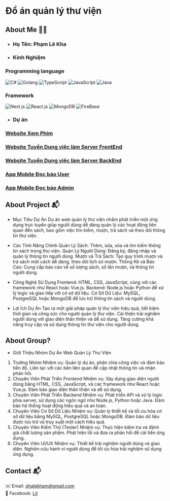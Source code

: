 # Đồ án quản lý thư viện
## About Me  👨‍💻
* ### Họ Tên: Phạm Lê Kha

* ###  Kinh Nghiệm  </br>

### Programming language
![C#](https://img.shields.io/badge/C%23-764ABC?style=for-the-badge&logo=c-sharp&logoColor=white)
![Golang](https://img.shields.io/badge/Golang-00CCFF?style=for-the-badge&logo=golang&logoColor=white)
![TypeScript](https://img.shields.io/badge/TypeScript-3178C6?style=for-the-badge&logo=typescript&logoColor=white)
![JavaScript](https://img.shields.io/badge/JavaScript-F7DF1E?style=for-the-badge&logo=javascript&logoColor=black)
![Java](https://img.shields.io/badge/Java-007396?style=for-the-badge&logo=java&logoColor=white)
### Framework
![Next.js](https://img.shields.io/badge/Next.js-000000?style=for-the-badge&logo=nextdotjs&logoColor=white)
![React.js](https://img.shields.io/badge/React-20232A?style=for-the-badge&logo=react&logoColor=61DAFB)
![MongoDB](https://img.shields.io/badge/MongoDB-47A248?style=for-the-badge&logo=mongodb&logoColor=white)
![FireBase](https://img.shields.io/badge/Firebase-039BE5?style=for-the-badge&logo=firebase&logoColor=white)
* ### **Dự án** </br>
### [Website Xem Phim](https://github.com/SviverVew/ThreeSome) </br>
### [Website Tuyển Dụng việc làm Server FrontEnd](https://github.com/thanhthien-git/hireforwork-app) </br>
### [Website Tuyển Dụng việc làm Server BackEnd](https://github.com/thanhthien-git/hireforwork-server) </br>
### [App Mobile Đọc báo User](https://github.com/SviverVew/News_App) </br>
### [App Mobile Đọc báo Admin](https://github.com/skicorn/NewsAppManager) </br>
## About Project 📬
* Mục Tiêu Dự Án
Dự án web quản lý thư viện nhằm phát triển một ứng dụng trực tuyến giúp người dùng dễ dàng quản lý các hoạt động liên quan đến sách, bao gồm việc tìm kiếm, mượn, trả sách và theo dõi thông tin thư viện.

* Các Tính Năng Chính
Quản Lý Sách: Thêm, sửa, xóa và tìm kiếm thông tin sách trong thư viện.
Quản Lý Người Dùng: Đăng ký, đăng nhập và quản lý thông tin người dùng.
Mượn và Trả Sách: Tạo quy trình mượn và trả sách một cách dễ dàng, theo dõi lịch sử mượn.
Thống Kê và Báo Cáo: Cung cấp báo cáo về số lượng sách, số lần mượn, và thông tin người dùng.
* Công Nghệ Sử Dụng
Frontend: HTML, CSS, JavaScript, cùng với các framework như React hoặc Vue.js.
Backend: Node.js hoặc Python để xử lý logic và giao tiếp với cơ sở dữ liệu.
Cơ Sở Dữ Liệu: MySQL, PostgreSQL hoặc MongoDB để lưu trữ thông tin sách và người dùng.
* Lợi Ích Dự Án
Tạo ra một giải pháp quản lý thư viện hiệu quả, tiết kiệm thời gian và công sức cho người quản lý thư viện.
Cải thiện trải nghiệm người dùng với giao diện thân thiện và dễ sử dụng.
Tăng cường khả năng truy cập và sử dụng thông tin thư viện cho người dùng.
## About Group?
* Giới Thiệu Nhóm Dự Án Web Quản Lý Thư Viện
1. Trưởng Nhóm
Nhiệm vụ: Quản lý dự án, phân chia công việc và đảm bảo tiến độ. Liên lạc với các bên liên quan để cập nhật thông tin và nhận phản hồi.
2. Chuyên Viên Phát Triển Frontend
Nhiệm vụ: Xây dựng giao diện người dùng bằng HTML, CSS, JavaScript, và các framework như React hoặc Vue.js. Đảm bảo giao diện thân thiện và dễ sử dụng.
3. Chuyên Viên Phát Triển Backend
Nhiệm vụ: Phát triển API và xử lý logic phía server, sử dụng các ngôn ngữ như Node.js, Python hoặc Java. Đảm bảo hệ thống hoạt động hiệu quả và an toàn.
4. Chuyên Viên Cơ Sở Dữ Liệu
Nhiệm vụ: Quản lý thiết kế và tối ưu hóa cơ sở dữ liệu bằng MySQL, PostgreSQL hoặc MongoDB. Đảm bảo dữ liệu được lưu trữ và truy xuất một cách hiệu quả.
5. Chuyên Viên Kiểm Thử (Tester)
Nhiệm vụ: Thực hiện kiểm tra và đánh giá chất lượng sản phẩm. Phát hiện lỗi và đưa ra phản hồi để cải tiến ứng dụng.
6. Chuyên Viên UI/UX
Nhiệm vụ: Thiết kế trải nghiệm người dùng và giao diện. Nghiên cứu hành vi người dùng để tối ưu hóa trải nghiệm sử dụng ứng dụng.
## Contact 📬

✉️ Email: phalekham@gmail.com<br/>
🔗 Facebook: [Lit](https://facebook.com/svivervew)

